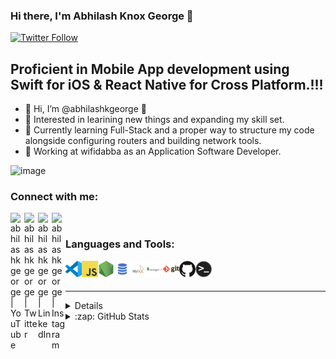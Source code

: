 ### Hi there, I'm Abhilash Knox George 👋


[![Twitter Follow](https://img.shields.io/twitter/follow/abhilashkgeorge?color=1DA1F2&logo=twitter&style=for-the-badge)](https://twitter.com/intent/follow?original_referer=https%3A%2F%2Fgithub.com%2FAbsKgeorge&screen_name=AbsKgeorge)


## Proficient in Mobile App development using Swift for iOS & React Native for Cross Platform.!!!

- 👋 Hi, I’m @abhilashkgeorge 👋
- 👀 Interested in learining new things and expanding my skill set.
- 🌱 Currently learning Full-Stack and a proper way to structure my code alongside configuring routers and building network tools.
- 💞️ Working at wifidabba as an Application Software Developer.


<img width="1174" alt="image" src="https://github.com/abhilashkgeorge/abhilashkgeorge/assets/72414977/55acf11c-77ea-4c95-9fca-125ba0abf22b">


### Connect with me:

[<img align="left" alt="abhilashkgeorge | YouTube" width="22px" src="https://cdn.jsdelivr.net/npm/simple-icons@v3/icons/youtube.svg" />][youtube]
[<img align="left" alt="abhilashkgeorge | Twitter" width="22px" src="https://cdn.jsdelivr.net/npm/simple-icons@v3/icons/twitter.svg" />][twitter]
[<img align="left" alt="abhilashkgeorge | LinkedIn" width="22px" src="https://cdn.jsdelivr.net/npm/simple-icons@v3/icons/linkedin.svg" />][linkedin]
[<img align="left" alt="abhilashkgeorge | Instagram" width="22px" src="https://cdn.jsdelivr.net/npm/simple-icons@v3/icons/instagram.svg" />][instagram]

<br />

### Languages and Tools:

[<img align="left" alt="Visual Studio Code" width="26px" src="https://raw.githubusercontent.com/github/explore/80688e429a7d4ef2fca1e82350fe8e3517d3494d/topics/visual-studio-code/visual-studio-code.png" />][webdevplaylist]
[<img align="left" alt="JavaScript" width="26px" src="https://raw.githubusercontent.com/github/explore/80688e429a7d4ef2fca1e82350fe8e3517d3494d/topics/javascript/javascript.png" />][jsplaylist]
[<img align="left" alt="Node.js" width="26px" src="https://raw.githubusercontent.com/github/explore/80688e429a7d4ef2fca1e82350fe8e3517d3494d/topics/nodejs/nodejs.png" />][webdevplaylist]
[<img align="left" alt="SQL" width="26px" src="https://raw.githubusercontent.com/github/explore/80688e429a7d4ef2fca1e82350fe8e3517d3494d/topics/sql/sql.png" />][webdevplaylist]
[<img align="left" alt="MySQL" width="26px" src="https://raw.githubusercontent.com/github/explore/80688e429a7d4ef2fca1e82350fe8e3517d3494d/topics/mysql/mysql.png" />][webdevplaylist]
[<img align="left" alt="MongoDB" width="26px" src="https://raw.githubusercontent.com/github/explore/80688e429a7d4ef2fca1e82350fe8e3517d3494d/topics/mongodb/mongodb.png" />][webdevplaylist]
[<img align="left" alt="Git" width="26px" src="https://raw.githubusercontent.com/github/explore/80688e429a7d4ef2fca1e82350fe8e3517d3494d/topics/git/git.png" />][webdevplaylist]
[<img align="left" alt="GitHub" width="26px" src="https://raw.githubusercontent.com/github/explore/78df643247d429f6cc873026c0622819ad797942/topics/github/github.png" />][webdevplaylist]
[<img align="left" alt="Terminal" width="26px" src="https://raw.githubusercontent.com/github/explore/80688e429a7d4ef2fca1e82350fe8e3517d3494d/topics/terminal/terminal.png" />][webdevplaylist]

<br />
<br />

---
<details>

### :zap: Recent Activity
[![Readme Card](https://github-readme-stats.vercel.app/api/pin/?username=abhilashkgeorge&repo=github-readme-stats)](https://github.com/abhilashkgeorge/github-readme-stats)

<!--START_SECTION:activity-->
1. 💪 Opened PR [#1](https://github.com/abhilashkgeorge/BankAccountModel/pull/1) in [abhilashkgeorge/BankAccountModel](https://github.com/abhilashkgeorge/BankAccountModel)
<!--END_SECTION:activity-->

</details>

<details>
  <summary>:zap: GitHub Stats</summary>

  <img align="left" alt="abhilashkgeorge's GitHub Stats" src="https://github-readme-stats.vercel.app/api?username=abhilashkgeorge&show_icons=true&hide_border=true" />

</details>


[twitter]: https://twitter.com/AbsKgeorge
[youtube]: https://www.youtube.com/channel/UCvt4Qb78nmp6AmHPHxXC2RA
[instagram]: https://instagram.com/abhilash_k_george
[linkedin]: https://linkedin.com/in/abhilash-george-153a63211
[webdevplaylist]: https://www.youtube.com/playlist?list=PLkwxH9e_vrAJ0WbEsFA9W3I1W-g_BTsbt
[jsplaylist]: https://www.youtube.com/playlist?list=PLkwxH9e_vrALRJKu7wfXby3MKeflhTu6B
